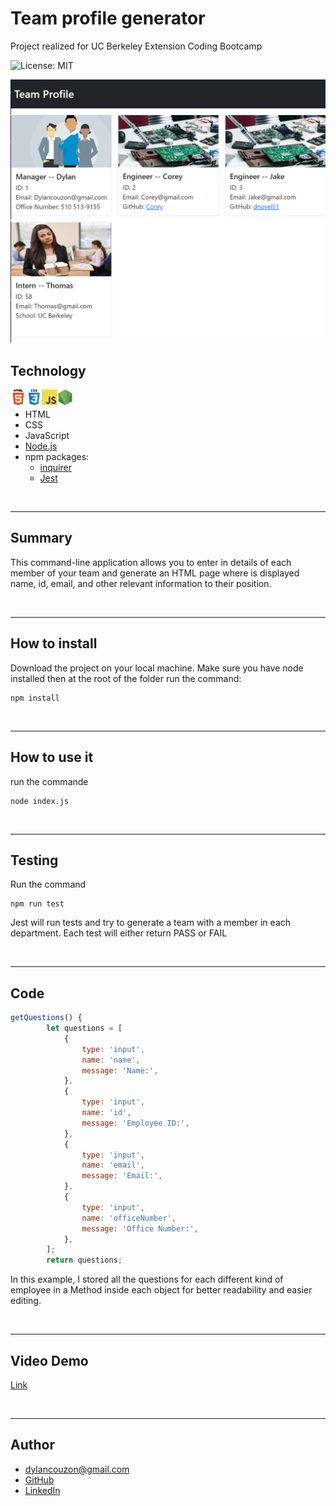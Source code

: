 # Team profile generator
Project realized for UC Berkeley Extension Coding Bootcamp

![License: MIT](https://img.shields.io/badge/License-MIT-yellow.svg)

![Site](./src/screenshot.png)

## Technology
<img align="left" alt="HTML" width="25x" src="https://raw.githubusercontent.com/github/explore/80688e429a7d4ef2fca1e82350fe8e3517d3494d/topics/html/html.png"/> &nbsp;
<img align="left" alt="JavaScript" width="25x" src="https://raw.githubusercontent.com/github/explore/80688e429a7d4ef2fca1e82350fe8e3517d3494d/topics/css/css.png"/> &nbsp;
<img align="left" alt="JavaScript" width="25x" src="https://raw.githubusercontent.com/github/explore/80688e429a7d4ef2fca1e82350fe8e3517d3494d/topics/javascript/javascript.png"/> &nbsp;
<img align="left" alt="JavaScript" width="25x" src="https://raw.githubusercontent.com/github/explore/80688e429a7d4ef2fca1e82350fe8e3517d3494d/topics/nodejs/nodejs.png"/> &nbsp;

- HTML
- CSS
- JavaScript
- [Node.js](https://nodejs.org/en/)
- npm packages:
    - [inquirer](https://www.npmjs.com/package/inquirer)
    - [Jest](https://www.npmjs.com/package/jest)

<br>
<hr>

## Summary 
This command-line application allows you to enter in details of each member of your team and generate an HTML page where is displayed name, id, email, and other relevant information to their position.

<br>
<hr>

## How to install
Download the project on your local machine.
Make sure you have node installed then at the root of the folder run the command:

```
npm install
```

<br>
<hr>

## How to use it
run the commande 

```
node index.js
```

<br>
<hr>

## Testing 
Run the command 
```
npm run test
```
Jest will run tests and try to generate a team with a member in each department.
Each test will either return PASS or FAIL

<br>
<hr>

## Code 
```js
getQuestions() {
        let questions = [
            {
                type: 'input',
                name: 'name',
                message: 'Name:',
            },
            {
                type: 'input',
                name: 'id',
                message: 'Employee ID:',
            },
            {
                type: 'input',
                name: 'email',
                message: 'Email:',
            },
            {
                type: 'input',
                name: 'officeNumber',
                message: 'Office Number:',
            },
        ];
        return questions;
```
In this example, I stored all the questions for each different kind of employee in a Method inside each object for better readability and easier editing.

<br>
<hr>

## Video Demo

[Link](https://dylancouzon.github.io/Team_Profile_Generator/dist/Dylan.html)

<br>
<hr>

## Author
- [dylancouzon@gmail.com](mailto:dylancouzon@gmail.com)
- [GitHub](https://github.com/Dylancouzon)
- [LinkedIn](https://www.linkedin.com/in/dcouzon/)


